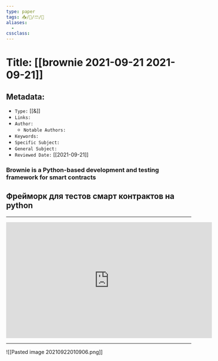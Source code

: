 ```yaml
---
type: paper
tags: 📥️/📜️/🩳/🗿
aliases:
  - 
cssclass: 
---
```




# Title: **[[brownie 2021-09-21 2021-09-21]]**


## Metadata:

- `Type:` [[&]]
- `Links:`
- `Author:` 
	- `Notable Authors:` 
- `Keywords:` 
- `Specific Subject:` 
- `General Subject:` 
- `Reviewed Date:` [[2021-09-21]]


### Brownie is a Python-based development and testing framework for smart contracts


## Фрейморк для тестов смарт контрактов на python

---


<center><iframe width="560" height="315" src="https://eth-brownie.readthedocs.io/en/stable/index.html" frameborder="0" allow="accelerometer; autoplay; encrypted-media; gyroscope; picture-in-picture" allowfullscreen></iframe></center>

---




![[Pasted image 20210922010906.png]]